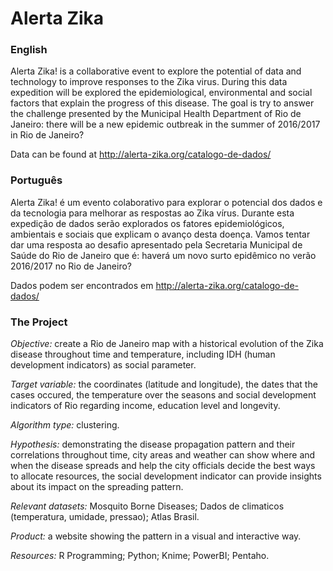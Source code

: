 # Alerta Zika
### English
Alerta Zika! is a collaborative event to explore the potential of data and technology to improve responses to the Zika virus. During this data expedition will be explored the epidemiological, environmental and social factors that explain the progress of this disease.  The goal is try to answer the challenge presented by the Municipal Health Department of Rio de Janeiro: there will be a new epidemic outbreak in the summer of 2016/2017 in Rio de Janeiro?

Data can be found at http://alerta-zika.org/catalogo-de-dados/

### Português
Alerta Zika! é um evento colaborativo para explorar o potencial dos dados e da tecnologia para melhorar as respostas ao Zika vírus. Durante esta expedição de dados serão explorados os fatores epidemiológicos, ambientais e sociais que explicam o avanço desta doença. Vamos tentar dar uma resposta ao desafio apresentado pela Secretaria Municipal de Saúde do Rio de Janeiro que é: haverá um novo surto epidêmico no verão 2016/2017 no Rio de Janeiro?

Dados podem ser encontrados em http://alerta-zika.org/catalogo-de-dados/

### The Project
_Objective:_ create a Rio de Janeiro map with a historical evolution of the Zika disease throughout time and temperature, including IDH (human development indicators) as social parameter.

_Target variable:_ the coordinates (latitude and longitude), the dates that the cases occured, the temperature over the seasons and social development indicators of Rio regarding income, education level and longevity. 

_Algorithm type:_ clustering.

_Hypothesis:_ demonstrating the disease propagation pattern and their correlations throughout time, city areas and weather can show where and when the disease spreads and help the city officials decide the best ways to allocate resources, the social development indicator can provide insights about its impact on the spreading pattern.

_Relevant datasets:_ Mosquito Borne Diseases; Dados de climaticos (temperatura, umidade, pressao); Atlas Brasil.

_Product:_ a website showing the pattern in a visual and interactive way.

_Resources:_ R Programming; Python; Knime; PowerBI; Pentaho.
